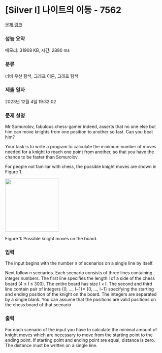 # [Silver I] 나이트의 이동 - 7562 

[문제 링크](https://www.acmicpc.net/problem/7562) 

### 성능 요약

메모리: 31908 KB, 시간: 2880 ms

### 분류

너비 우선 탐색, 그래프 이론, 그래프 탐색

### 제출 일자

2023년 12월 4일 19:32:02

### 문제 설명

<p>Mr Somurolov, fabulous chess-gamer indeed, asserts that no one else but him can move knights from one position to another so fast. Can you beat him?</p>

<p>Your task is to write a program to calculate the minimum number of moves needed for a knight to reach one point from another, so that you have the chance to be faster than Somurolov.</p>

<p>For people not familiar with chess, the possible knight moves are shown in Figure 1.</p>

<p><img alt="" src="https://www.acmicpc.net/upload/images/knight.png" style="height:172px; width:175px"></p>

<p>Figure 1: Possible knight moves on the board.</p>

### 입력 

 <p>The input begins with the number n of scenarios on a single line by itself.</p>

<p>Next follow n scenarios. Each scenario consists of three lines containing integer numbers. The ﬁrst line speciﬁes the length l of a side of the chess board (4 ≤ l ≤ 300). The entire board has size l × l. The second and third line contain pair of integers {0, ..., l−1}× {0, ..., l−1} specifying the starting and ending position of the knight on the board. The integers are separated by a single blank. You can assume that the positions are valid positions on the chess board of that scenario</p>

### 출력 

 <p>For each scenario of the input you have to calculate the minimal amount of knight moves which are necessary to move from the starting point to the ending point. If starting point and ending point are equal, distance is zero. The distance must be written on a single line.</p>

